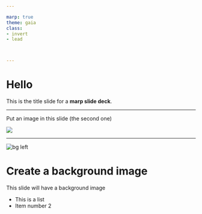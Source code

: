 ```yaml
---

marp: true
theme: gaia
class: 
- invert
- lead



---
```


# Hello

This is the title slide for a **marp slide deck**.

---

Put an image in this slide (the second one)

![](https://play.nintendo.com/images/profile-mk-yoshi.babe07bc.7fdea5d658b63e27.png)

---

![bg left](https://s3.amazonaws.com/static.rogerebert.com/uploads/review/primary_image/reviews/spider-man-3-2007/Spiderman-3-image-2.jpg)

# **Create a background image**

This slide will have a background image

* This is a list
* Item number 2